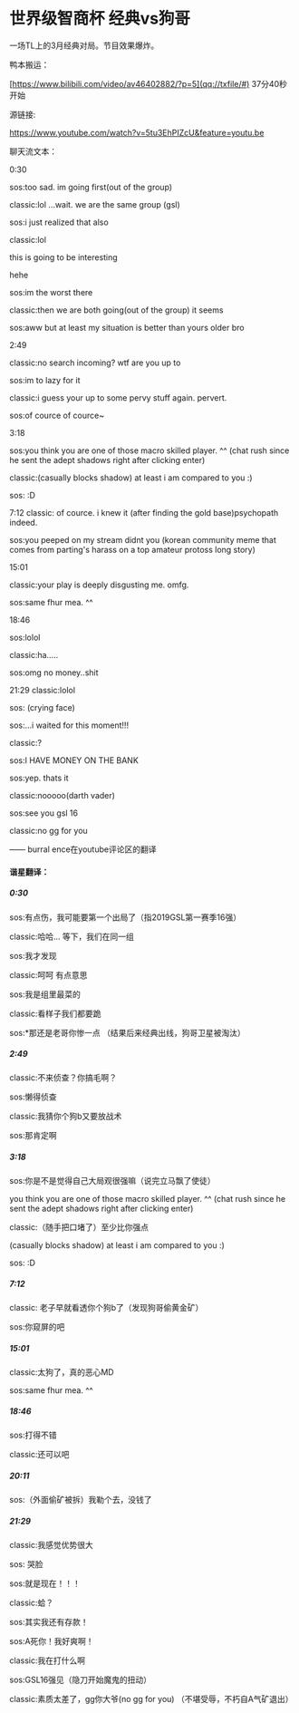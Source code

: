 # 世界级智商杯 经典vs狗哥

一场TL上的3月经典对局。节目效果爆炸。

鸭本搬运：

[https://www.bilibili.com/video/av46402882/?p=5](qq://txfile/#)   37分40秒开始

源链接:

https://www.youtube.com/watch?v=5tu3EhPIZcU&feature=youtu.be



聊天流文本：

0:30

sos:too sad. im going first(out of the group)

classic:lol ...wait. we are the same group (gsl)

sos:i just realized that also

classic:lol

this is going to be interesting 

hehe

sos:im the worst there

classic:then we are both going(out of the group) it seems

sos:aww but at least my situation is better than yours older bro

2:49 

classic:no search incoming? wtf are you up to

sos:im to lazy for it

classic:i guess your up to some pervy stuff again. pervert.

sos:of cource of cource~

3:18

sos:you think you are one of those macro skilled player. ^^ (chat rush since he sent the adept shadows right after clicking enter) 

classic:(casually blocks shadow) at least i am compared to you :)

sos: :D

7:12 
classic: of cource. i knew it (after finding the gold base)psychopath indeed. 

sos:you peeped on my stream didnt you
(korean community meme that comes from parting's harass on a  top amateur protoss long story)

15:01 

classic:your play is deeply disgusting me. omfg.

sos:same fhur mea. ^^

18:46

sos:lolol

classic:ha.....


sos:omg no money..shit

21:29 
classic:lolol 

sos: (crying face)

sos:...i waited for this moment!!!

classic:?

sos:I HAVE MONEY ON THE BANK

sos:yep. thats it

classic:nooooo(darth vader)

sos:see you gsl 16

classic:no gg for you 

—— burral ence在youtube评论区的翻译

#### 谐星翻译：

##### 0:30

sos:有点伤，我可能要第一个出局了（指2019GSL第一赛季16强）

classic:哈哈...  等下，我们在同一组

sos:我才发现 

classic:呵呵 有点意思

sos:我是组里最菜的

classic:看样子我们都要跪

sos:*那还是老哥你惨一点 （结果后来经典出线，狗哥卫星被淘汰）

##### 2:49

classic:不来侦查？你搞毛啊？

sos:懒得侦查

classic:我猜你个狗b又要放战术

sos:那肯定啊

##### 3:18

sos:你是不是觉得自己大局观很强嘛（说完立马飘了使徒）

you think you are one of those macro skilled player. ^^ 
(chat rush since he sent the adept shadows right after clicking enter) 

classic:（随手把口堵了）至少比你强点

(casually blocks shadow) at least i am compared to you :)

sos: :D

##### 7:12 

classic: 老子早就看透你个狗b了（发现狗哥偷黄金矿）

sos:你窥屏的吧

##### 15:01 

classic:太狗了，真的恶心MD

sos:same fhur mea. ^^

##### 18:46

sos:打得不错

classic:还可以吧

##### 20:11

sos:（外面偷矿被拆）我勒个去，没钱了

##### 21:29 

classic:我感觉优势很大

sos: 哭脸

sos:就是现在！！！

classic:蛤？

sos:其实我还有存款！

sos:A死你！我好爽啊！

classic:我在打什么啊

sos:GSL16强见（隐刀开始魔鬼的扭动）

classic:素质太差了，gg你大爷(no gg for you) （不堪受辱，不朽自A气矿退出）